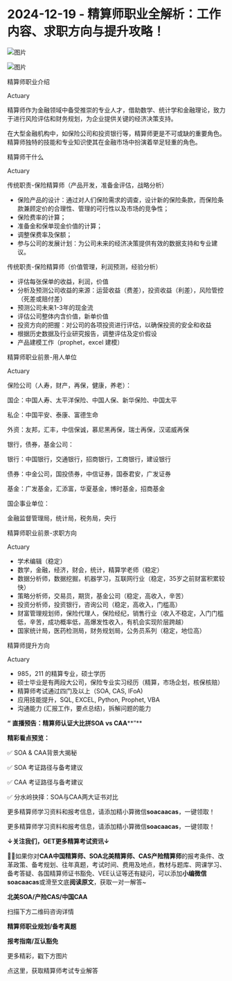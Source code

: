 # 2024-12-19 - 精算师职业全解析：工作内容、求职方向与提升攻略！

![图片](https://mmbiz.qpic.cn/mmbiz_jpg/mK3FpI9af4kg4PH3You8v1p2s4zAl35ZxNnxg0MdNmVTvH2IJcatox7FnBcNAnYE4JN8ZPBDeK1yLvRwqaptmA/640?wx_fmt=jpeg&wxfrom=5&wx_lazy=1&wx_co=1&tp=webp)

![图片](https://mmbiz.qpic.cn/sz_mmbiz_gif/mK3FpI9af4nSfVwvozd64cQ7rcicg9NY7aDpmlQHeubb1vZMYf0AYBKd0R4BYEutuL8zyMe4NKXjT1d6SMzlM4g/640?wx_fmt=gif&from=appmsg&wxfrom=5&wx_lazy=1&wx_co=1&tp=webp)

精算师职业介绍

Actuary

精算师作为金融领域中备受推崇的专业人才，借助数学、统计学和金融理论，致力于进行风险评估和财务规划，为企业提供关键的经济决策支持。

在大型金融机构中，如保险公司和投资银行等，精算师更是不可或缺的重要角色。精算师独特的技能和专业知识使其在金融市场中扮演着举足轻重的角色。

精算师干什么

Actuary

传统职责-保险精算师（产品开发，准备金评估，战略分析）

* 保险产品的设计：通过对人们保险需求的调查，设计新的保险条款，而保险条款兼顾定价的合理性、管理的可行性以及市场的竞争性；
* 保险费率的计算；
* 准备金和保单现金价值的计算；
* 调整保费率及保额；
* 参与公司的发展计划：为公司未来的经济决策提供有效的数据支持和专业建议。

传统职责-保险精算师（价值管理，利润预测，经验分析）

* 评估每张保单的收益，利润，价值
* 分析及预测公司收益的来源：运营收益（费差），投资收益（利差），风险管控（死差或赔付差）
* 预测公司未来1-3年的现金流
* 评估公司整体内含价值，新单价值
* 投资方向的把握：对公司的各项投资进行评估，以确保投资的安全和收益
* 根据历史数据及行业研究报告，调整评估及定价假设
* 产品建模工作（prophet，excel 建模）

精算师职业前景-用人单位

Actuary

保险公司（人寿，财产，再保，健康，养老）：

国企：中国人寿、太平洋保险、中国人保、新华保险、中国太平

私企：中国平安、泰康、富德生命

外资：友邦，汇丰，中信保诚，慕尼黑再保，瑞士再保，汉诺威再保

银行，债券，基金公司：

银行：中国银行，交通银行，招商银行，工商银行，建设银行

债券：中金公司，国投债券，中信证券，国泰君安，广发证券

基金：广发基金，汇添富，华夏基金，博时基金，招商基金

国企事业单位：

金融监督管理局，统计局，税务局，央行

精算师职业前景-求职方向

Actuary

* 学术编辑（稳定）
* 数学，金融，经济，财会，统计，精算学老师（稳定）
* 数据分析师，数据挖掘，机器学习，互联网行业（稳定，35岁之前财富积累较快）
* 策略分析师，交易员，期货，基金公司（稳定，高收入，辛苦）
* 投资分析师，投资银行，咨询公司（稳定，高收入，门槛高）
* 财富管理规划师，保险代理人，保险经纪，销售行业（收入不稳定，入门门槛低，辛苦，成功概率低，高爆发性收入，有机会实现阶层跨越）
* 国家统计局，医药检测局，财务规划局，公务员系列（稳定，地位高）

精算师提升方向

Actuary

* 985，211 的精算专业，硕士学历
* 硕士毕业是有两段大公司，保险专业实习经历（精算，市场企划，核保核赔）
* 精算师考试通过四门及以上（SOA, CAS, IFoA)
* 应用技能提升，SQL, EXCEL, Python, Prophet, VBA
* 沟通能力 (汇报工作，要点总结)，拆解问题的能力

**“** ****直播预告：******精算师认证大比拼******SOA vs CAA******”**

**精彩看点预览：**

✅ SOA & CAA背景大揭秘

✅ SOA 考证路径与备考建议

✅ CAA 考证路径与备考建议

✅ 分水岭抉择：SOA与CAA两大证书对比



更多精算师学习资料和报考信息，请添加精小算微信**soacaacas**，一键领取！



更多精算师学习资料和报考信息，请添加精小算微信**soacaacas**，一键领取！

**↓关注我们，GET更多精算考试资讯↓**

**💁‍♀️**如果你对**CAA中国精算师、SOA北美精算师、CAS产险精算师**的报考条件、改革政策、备考规划、往年真题，考试时间、费用及地点，教材与题库、网课学习、备考答疑、各国精算师证书豁免、VEE认证等还有疑问，可以添加**小编微信soacaacas**或滑至文底**阅读原文**，获取一对一解答~

**北美SOA/产险CAS/中国CAA**

扫描下方二维码咨询详情



**精算师职业规划/备考真题**

**报考指南/互认豁免**

更多精彩，戳下方图片





[](http://mp.weixin.qq.com/s?__biz=Mzg5ODgxNDE0NQ==&mid=2247499489&idx=1&sn=28bc71f9486a17b4e2a1e8576252b8af&chksm=c05e674ff729ee59dc54a8f5e5fdeacd3fa24632cb9fea93f694e23708dddce948576251acd3&scene=21#wechat_redirect)

[](http://mp.weixin.qq.com/s?__biz=Mzg5ODgxNDE0NQ==&mid=2247499760&idx=1&sn=16dd1f8015b2fdf0d3f5c47ddf2fcace&chksm=c05e665ef729ef4854ae8257ec868b9532dcfb6820e0234ab54e19cc8c68e8eb7ecffbcb5525&scene=21#wechat_redirect)

[](http://mp.weixin.qq.com/s?__biz=Mzg5ODgxNDE0NQ==&mid=2247498518&idx=1&sn=bad02502a37ffc8531b5fd7f7cf952fe&chksm=c05e62b8f729ebaef2b92ff18af0a0407edb1421c3392c037361ad4a0ddda6c44bfea8e77254&scene=21#wechat_redirect)







点这里，获取精算师考试专业解答